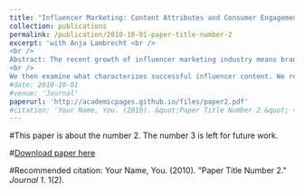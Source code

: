 ```yaml
---
title: "Influencer Marketing: Content Attributes and Consumer Engagement"
collection: publications
permalink: /publication/2010-10-01-paper-title-number-2
excerpt: 'with Anja Lambrecht <br />
<br />
Abstract: The recent growth of influencer marketing industry means brands are becoming more likely to contract with influencers. However, there is little empirical evidence regarding consumer engagement with such sponsored content relative to organic content. We collect a dataset on the content created by 510 Instagram influencers operating across different categories. We use advertising disclosure and supervised learning to identify sponsored posts in the dataset. Leveraging regulatory actions and industry-level advertising trends as instrumental variables, we causally identify consumer engagement, measured by likes, with sponsored content relative to organic content. We find that consumers engage less with sponsored content relative to organic content. <br />
<br />
We then examine what characterizes successful influencer content. We rely on previous theory in consumer psychology and argue authenticity of content attenuates the negative effect of advertising on likes. We measure authenticity as congruence of a post with other content shared by the influencer using LDA topic model, influencers propensity to share brand related content, the number of times a brand is mentioned in the post, and advertising disclosure. We find that authenticity of content attenuates the negative effect of advertising on likes. Our findings are relevant for policymakers who are concerned about lack of advertising disclosure in influencer marketing. Our findings can also inform influencers and advertisers on their content creation strategies.'
#date: 2010-10-01
#venue: 'Journal'
paperurl: 'http://academicpages.github.io/files/paper2.pdf'
#citation: 'Your Name, You. (2010). &quot;Paper Title Number 2.&quot; <i>Journal 1</i>. 1(2).'
---
```

#This paper is about the number 2. The number 3 is left for future work.

#[Download paper here](http://academicpages.github.io/files/paper2.pdf)

#Recommended citation: Your Name, You. (2010). "Paper Title Number 2." <i>Journal 1</i>. 1(2).

